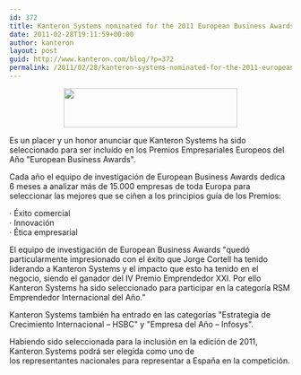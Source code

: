 ```yaml
---
id: 372
title: Kanteron Systems nominated for the 2011 European Business Awards
date: 2011-02-28T19:11:59+00:00
author: kanteron
layout: post
guid: http://www.kanteron.com/blog/?p=372
permalink: /2011/02/28/kanteron-systems-nominated-for-the-2011-european-business-awards/
---
```

<div style="text-align: center">
  <img title="Award logo" src="http://www.businessawardseurope.com/wp/wp-content/uploads/2011/01/logo-login.gif" alt="" width="310" height="70" />
</div>

<div style="text-align: left">
</div>

<div style="text-align: left">
  <p>
    Es un placer y un honor anunciar que Kanteron Systems ha sido seleccionado para ser incluído en los Premios Empresariales Europeos del Año "European Business Awards".
  </p>
  
  <p>
    Cada año el equipo de investigación de European Business Awards dedica 6 meses a analizar más de 15.000 empresas de toda Europa para seleccionar las mejores que se ciñen a los principios guía de los Premios:
  </p>
  
  <p>
    · Éxito comercial<br /> · Innovación<br /> · Ética empresarial
  </p>
  
  <p>
    El equipo de investigación de European Business Awards "quedó particularmente impresionado con el éxito que Jorge Cortell ha tenido liderando a Kanteron Systems y el impacto que esto ha tenido en el negocio, siendo el ganador del IV Premio Emprendedor XXI. Por ello Kanteron Systems ha sido seleccionado para participar en la categoría RSM Emprendedor Internacional del Año."
  </p>
  
  <p>
    Kanteron Systems también ha entrado en las categorías "Estrategia de Crecimiento Internacional – HSBC" y "Empresa del Año – Infosys".
  </p>
  
  <p>
    Habiendo sido seleccionada para la inclusión en la edición de 2011, Kanteron Systems podrá ser elegida como uno de los representantes nacionales para representar a España en la competición.
  </p>
</div>